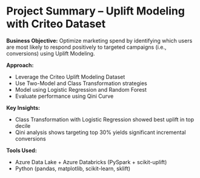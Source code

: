 # Project Summary – Uplift Modeling with Criteo Dataset


**Business Objective:**
Optimize marketing spend by identifying which users are most likely to respond positively to targeted campaigns (i.e., conversions) using Uplift Modeling.


**Approach:**
- Leverage the Criteo Uplift Modeling Dataset
- Use Two-Model and Class Transformation strategies
- Model using Logistic Regression and Random Forest
- Evaluate performance using Qini Curve


**Key Insights:**
- Class Transformation with Logistic Regression showed best uplift in top decile
- Qini analysis shows targeting top 30% yields significant incremental conversions


**Tools Used:**
- Azure Data Lake + Azure Databricks (PySpark + scikit-uplift)
- Python (pandas, matplotlib, scikit-learn, sklift)

